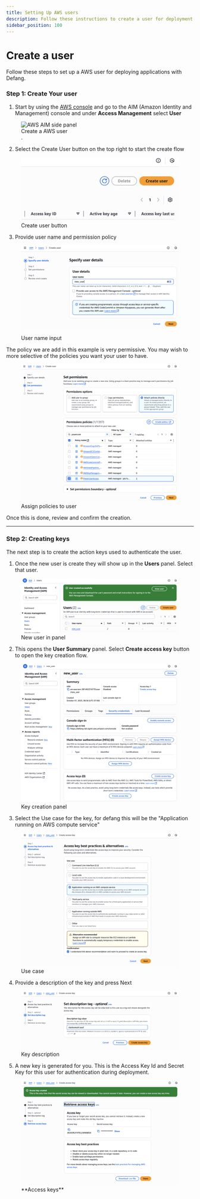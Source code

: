 ```yaml
---
title: Setting Up AWS users
description: Follow these instructions to create a user for deployment
sidebar_position: 100
---
```


# Create a user

 Follow these steps to set up a AWS user for deploying applications with Defang.

### Step 1: Create Your user

  1. Start by using the [AWS console](https://aws.amazon.com/console/) and go to the AIM (Amazon Identity and Management) console and under **Access Management** select **User**

<figure>
  <img src="/img/aws-user/side-panel.png" alt="AWS AIM side panel" style={{ width: 300 }} />
  <figcaption>Create a AWS user</figcaption>. 
</figure>
  
  2. Select the Create User button on the top right to start the create flow

<figure>
  <img src="/img/aws-user/create-user.png" alt="Create user button" style={{ width: 300 }} />
  <figcaption>Create user button</figcaption>
</figure>

  3. Provide user name and permission policy

<figure>
  <img src="/img/aws-user/create-user-1-name.png" alt="User name input" style={{ width: 300 }} />
  <figcaption>User name input</figcaption>  
</figure>

The policy we are add in this example is very permissive. You may wish to more selective of the policies you want your user to have.
<figure>
  <img src="/img/aws-user/create-user-2-add-policy.png" alt="Assign policies to user" style={{ width: 300 }} />
  <figcaption>Assign policies to user</figcaption> 
</figure>

Once this is done, review and confirm the creation.

---

### Step 2: Creating keys
  The next step is to create the action keys used to authenticate the user.
  
  1. Once the new user is create they will show up in the **Users** panel. Select that user.

   <figure>
  <img src="/img/aws-user/new-user-in-panel.png" alt="New user in panel" style={{ width: 300 }} />
  <figcaption>New user in panel</figcaption>  
</figure>

  2. This opens the **User Summary** panel. Select **Create access key** button to open the key creation flow.

   <figure>
  <img src="/img/aws-user/new-user-create-key-panel.png" alt="Key creation panel" style={{ width: 300 }} />
  <figcaption>Key creation panel</figcaption>  

</figure>

  3. Select the Use case for the key, for defang this will be the "Application running on AWS compute service"

   <figure>
  <img src="/img/aws-user/new-user-use-case.png" alt="Use case" style={{ width: 300 }} />
  <figcaption>Use case</figcaption>  
</figure>

  4. Provide a description of the key and press Next

   <figure>
  <img src="/img/aws-user/new-user-description.png" alt="Key description" style={{ width: 300 }} />
  <figcaption>Key description</figcaption>  
</figure>  

  5. A new key is generated for you. This is the Access Key Id and Secret Key for this user for authentication during deployment.

  <figure>
  <img src="/img/aws-user/new-user-keys.png" alt="Access keys" style={{ width: 300 }} />
  <figcaption>**Access keys**</figcaption>  
</figure>
